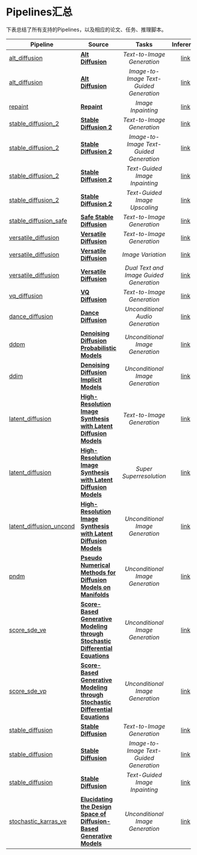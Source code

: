 # Pipelines汇总

下表总结了所有支持的Pipelines，以及相应的论文、任务、推理脚本。

| Pipeline                                                                                                                      | Source                                                                                                                       | Tasks | Inference
|-------------------------------------------------------------------------------------------------------------------------------|------------------------------------------------------------------------------------------------------------------------------|:---:|:---:|
| [alt_diffusion](https://github.com/PaddlePaddle/PaddleNLP/tree/develop/ppdiffusers/ppdiffusers/pipelines/alt_diffusion)                 | [**Alt Diffusion**](https://arxiv.org/abs/2211.06679)   | *Text-to-Image Generation* |  [link](https://github.com/PaddlePaddle/PaddleNLP/tree/develop/ppdiffusers/examples/inference/text_to_image_generation-alt_diffusion.py)
| [alt_diffusion](https://github.com/PaddlePaddle/PaddleNLP/tree/develop/ppdiffusers/ppdiffusers/pipelines/alt_diffusion)                 | [**Alt Diffusion**](https://arxiv.org/abs/2211.06679)   | *Image-to-Image Text-Guided Generation* |  [link](https://github.com/PaddlePaddle/PaddleNLP/tree/develop/ppdiffusers/examples/inference/image_to_image_text_guided_generation-alt_diffusion.py)
| [repaint](https://github.com/PaddlePaddle/PaddleNLP/tree/develop/ppdiffusers/ppdiffusers/pipelines/repaint)                 | [**Repaint**](https://arxiv.org/abs/2201.09865)                                                      | *Image Inpainting* |  [link](https://github.com/PaddlePaddle/PaddleNLP/tree/develop/ppdiffusers/examples/inference/image_inpainting-repaint.py)
| [stable_diffusion_2](https://github.com/PaddlePaddle/PaddleNLP/tree/develop/ppdiffusers/ppdiffusers/pipelines/stable_diffusion)                | [**Stable Diffusion 2**](https://stability.ai/blog/stable-diffusion-v2-release)                                            | *Text-to-Image Generation* | [link](https://github.com/PaddlePaddle/PaddleNLP/tree/develop/ppdiffusers/examples/inference/text_to_image_generation-stable_diffusion_2.py)
| [stable_diffusion_2](https://github.com/PaddlePaddle/PaddleNLP/tree/develop/ppdiffusers/ppdiffusers/pipelines/stable_diffusion)               | [**Stable Diffusion 2**](https://stability.ai/blog/stable-diffusion-v2-release)                                            | *Image-to-Image Text-Guided Generation* | [link](https://github.com/PaddlePaddle/PaddleNLP/tree/develop/ppdiffusers/examples/inference/image_to_image_text_guided_generation-stable_diffusion_2.py)
| [stable_diffusion_2](https://github.com/PaddlePaddle/PaddleNLP/tree/develop/ppdiffusers/ppdiffusers/pipelines/stable_diffusion)                 | [**Stable Diffusion 2**](https://stability.ai/blog/stable-diffusion-v2-release)                                            | *Text-Guided Image Inpainting* | [link](https://github.com/PaddlePaddle/PaddleNLP/tree/develop/ppdiffusers/examples/inference/text_guided_image_inpainting-stable_diffusion_2.py)
| [stable_diffusion_2](https://github.com/PaddlePaddle/PaddleNLP/tree/develop/ppdiffusers/ppdiffusers/pipelines/stable_diffusion)                 | [**Stable Diffusion 2**](https://stability.ai/blog/stable-diffusion-v2-release)                                            | *Text-Guided Image Upscaling* | [link](https://github.com/PaddlePaddle/PaddleNLP/tree/develop/ppdiffusers/examples/inference/text_guided_image_upscaling-stable_diffusion_2.py)
| [stable_diffusion_safe](https://github.com/PaddlePaddle/PaddleNLP/tree/develop/ppdiffusers/ppdiffusers/pipelines/stable_diffusion_safe)                 | [**Safe Stable Diffusion**](https://arxiv.org/abs/2211.05105)                                                      | *Text-to-Image Generation* |  [link](https://github.com/PaddlePaddle/PaddleNLP/tree/develop/ppdiffusers/examples/inference/text_to_image_generation-stable_diffusion_safe.py)
| [versatile_diffusion](https://github.com/PaddlePaddle/PaddleNLP/tree/develop/ppdiffusers/ppdiffusers/pipelines/versatile_diffusion)                 | [**Versatile Diffusion**](https://arxiv.org/abs/2211.08332)                                                      | *Text-to-Image Generation* |  [link](https://github.com/PaddlePaddle/PaddleNLP/tree/develop/ppdiffusers/examples/inference/text_to_image_generation-versatile_diffusion.py)
| [versatile_diffusion](https://github.com/PaddlePaddle/PaddleNLP/tree/develop/ppdiffusers/ppdiffusers/pipelines/versatile_diffusion)                 | [**Versatile Diffusion**](https://arxiv.org/abs/2211.08332)                                                      | *Image Variation* |  [link](https://github.com/PaddlePaddle/PaddleNLP/tree/develop/ppdiffusers/examples/inference/image_variation-versatile_diffusion.py)
| [versatile_diffusion](https://github.com/PaddlePaddle/PaddleNLP/tree/develop/ppdiffusers/ppdiffusers/pipelines/versatile_diffusion)                 | [**Versatile Diffusion**](https://arxiv.org/abs/2211.08332)                                                      | *Dual Text and Image Guided Generation* |  [link](https://github.com/PaddlePaddle/PaddleNLP/tree/develop/ppdiffusers/examples/inference/dual_text_and_image_guided_generation-versatile_diffusion.py)
| [vq_diffusion](https://github.com/PaddlePaddle/PaddleNLP/tree/develop/ppdiffusers/ppdiffusers/pipelines/vq_diffusion)                 | [**VQ Diffusion**](https://arxiv.org/abs/2111.14822)                                                      | *Text-to-Image Generation* |  [link](https://github.com/PaddlePaddle/PaddleNLP/tree/develop/ppdiffusers/examples/inference/text_to_image_generation-vq_diffusion.py)
| [dance_diffusion](https://github.com/PaddlePaddle/PaddleNLP/tree/develop/ppdiffusers/ppdiffusers/pipelines/dance_diffusion)                 | [**Dance Diffusion**](https://github.com/Harmonai-org/sample-generator)                                                      | *Unconditional Audio Generation* |  [link](https://github.com/PaddlePaddle/PaddleNLP/tree/develop/ppdiffusers/examples/inference/unconditional_audio_generation-dance_diffusion.py)
| [ddpm](https://github.com/PaddlePaddle/PaddleNLP/tree/develop/ppdiffusers/ppdiffusers/pipelines/ddpm)                                       | [**Denoising Diffusion Probabilistic Models**](https://arxiv.org/abs/2006.11239)                                             | *Unconditional Image Generation* |  [link](https://github.com/PaddlePaddle/PaddleNLP/tree/develop/ppdiffusers/examples/inference/unconditional_image_generation-ddpm.py)
| [ddim](https://github.com/PaddlePaddle/PaddleNLP/tree/develop/ppdiffusers/ppdiffusers/pipelines/ddim)                                       | [**Denoising Diffusion Implicit Models**](https://arxiv.org/abs/2010.02502)                                                  | *Unconditional Image Generation* | [link](https://github.com/PaddlePaddle/PaddleNLP/tree/develop/ppdiffusers/examples/inference/unconditional_image_generation-ddim.py)
| [latent_diffusion](https://github.com/PaddlePaddle/PaddleNLP/tree/develop/ppdiffusers/ppdiffusers/pipelines/latent_diffusion)               | [**High-Resolution Image Synthesis with Latent Diffusion Models**](https://arxiv.org/abs/2112.10752)                         | *Text-to-Image Generation* | [link](https://github.com/PaddlePaddle/PaddleNLP/tree/develop/ppdiffusers/examples/inference/text_to_image_generation-latent_diffusion.py)
| [latent_diffusion](https://github.com/PaddlePaddle/PaddleNLP/tree/develop/ppdiffusers/ppdiffusers/pipelines/latent_diffusion)               | [**High-Resolution Image Synthesis with Latent Diffusion Models**](https://arxiv.org/abs/2112.10752)                         | *Super Superresolution* | [link](https://github.com/PaddlePaddle/PaddleNLP/tree/develop/ppdiffusers/examples/inference/super_resolution-latent_diffusion.py)
| [latent_diffusion_uncond](https://github.com/PaddlePaddle/PaddleNLP/tree/develop/ppdiffusers/ppdiffusers/pipelines/latent_diffusion_uncond) | [**High-Resolution Image Synthesis with Latent Diffusion Models**](https://arxiv.org/abs/2112.10752)                         | *Unconditional Image Generation* | [link](https://github.com/PaddlePaddle/PaddleNLP/tree/develop/ppdiffusers/examples/inference/unconditional_image_generation-latent_diffusion_uncond.py)
| [pndm](https://github.com/PaddlePaddle/PaddleNLP/tree/develop/ppdiffusers/ppdiffusers/pipelines/pndm)                                       | [**Pseudo Numerical Methods for Diffusion Models on Manifolds**](https://arxiv.org/abs/2202.09778)                           | *Unconditional Image Generation* | [link](https://github.com/PaddlePaddle/PaddleNLP/tree/develop/ppdiffusers/examples/inference/unconditional_image_generation-pndm.py)
| [score_sde_ve](https://github.com/PaddlePaddle/PaddleNLP/tree/develop/ppdiffusers/ppdiffusers/pipelines/score_sde_ve)                       | [**Score-Based Generative Modeling through Stochastic Differential Equations**](https://openreview.net/forum?id=PxTIG12RRHS) | *Unconditional Image Generation* | [link](https://github.com/PaddlePaddle/PaddleNLP/tree/develop/ppdiffusers/examples/inference/unconditional_image_generation-score_sde_ve.py)
| [score_sde_vp](https://github.com/PaddlePaddle/PaddleNLP/tree/develop/ppdiffusers/ppdiffusers/pipelines/score_sde_vp)                       | [**Score-Based Generative Modeling through Stochastic Differential Equations**](https://openreview.net/forum?id=PxTIG12RRHS) | *Unconditional Image Generation* | [link](https://github.com/PaddlePaddle/PaddleNLP/tree/develop/ppdiffusers/examples/inference/unconditional_image_generation-score_sde_vp.py)
| [stable_diffusion](https://github.com/PaddlePaddle/PaddleNLP/tree/develop/ppdiffusers/ppdiffusers/pipelines/stable_diffusion)                | [**Stable Diffusion**](https://stability.ai/blog/stable-diffusion-public-release)                                            | *Text-to-Image Generation* | [link](https://github.com/PaddlePaddle/PaddleNLP/tree/develop/ppdiffusers/examples/inference/text_to_image_generation-stable_diffusion.py)
| [stable_diffusion](https://github.com/PaddlePaddle/PaddleNLP/tree/develop/ppdiffusers/ppdiffusers/pipelines/stable_diffusion)               | [**Stable Diffusion**](https://stability.ai/blog/stable-diffusion-public-release)                                            | *Image-to-Image Text-Guided Generation* | [link](https://github.com/PaddlePaddle/PaddleNLP/tree/develop/ppdiffusers/examples/inference/image_to_image_text_guided_generation-stable_diffusion.py)
| [stable_diffusion](https://github.com/PaddlePaddle/PaddleNLP/tree/develop/ppdiffusers/ppdiffusers/pipelines/stable_diffusion)                 | [**Stable Diffusion**](https://stability.ai/blog/stable-diffusion-public-release)                                            | *Text-Guided Image Inpainting* | [link](https://github.com/PaddlePaddle/PaddleNLP/tree/develop/ppdiffusers/examples/inference/text_guided_image_inpainting-stable_diffusion.py)
| [stochastic_karras_ve](https://github.com/PaddlePaddle/PaddleNLP/tree/develop/ppdiffusers/ppdiffusers/pipelines/stochastic_karras_ve)       | [**Elucidating the Design Space of Diffusion-Based Generative Models**](https://arxiv.org/abs/2206.00364)                    | *Unconditional Image Generation* | [link](https://github.com/PaddlePaddle/PaddleNLP/tree/develop/ppdiffusers/examples/inference/unconditional_image_generation-stochastic_karras_ve.py)
